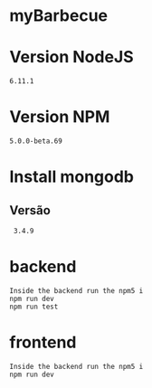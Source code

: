 # myBarbecue
  # Version NodeJS
    6.11.1
  # Version NPM
    5.0.0-beta.69
  # Install mongodb
  ## Versão
     3.4.9
  # backend
    Inside the backend run the npm5 i
    npm run dev
    npm run test
  # frontend
    Inside the backend run the npm5 i
    npm run dev
